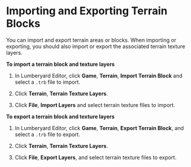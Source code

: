 # Importing and Exporting Terrain Blocks<a name="terrain-import"></a>

You can import and export terrain areas or blocks\. When importing or exporting, you should also import or export the associated terrain texture layers\.

**To import a terrain block and texture layers**

1. In Lumberyard Editor, click **Game**, **Terrain**, **Import Terrain Block** and select a `.trb` file to import\.

1. Click **Terrain**, **Terrain Texture Layers**\.

1. Click **File**, **Import Layers** and select terrain texture files to import\.

**To export a terrain block and texture layers**

1. In Lumberyard Editor, click **Game**, **Terrain**, **Export Terrain Block**, and select a `.trb` file to export\.

1. Click **Terrain**, **Terrain Texture Layers**\.

1. Click **File**, **Export Layers**, and select terrain texture files to export\.